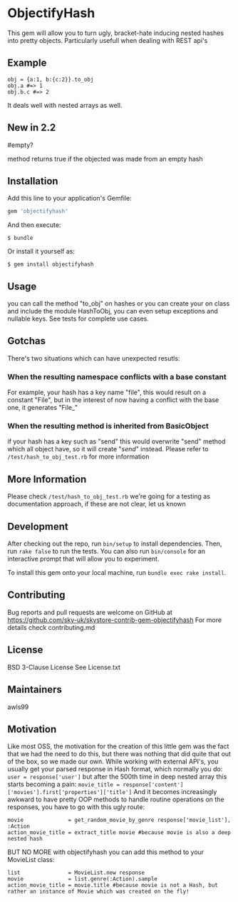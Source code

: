 # ObjectifyHash

This gem will allow you to turn ugly, bracket-hate inducing nested hashes into pretty objects.
Particularly usefull when dealing with REST api's

## Example
```
obj = {a:1, b:{c:2}}.to_obj
obj.a #=> 1
obj.b.c #=> 2
```
It deals well with nested arrays as well.

## New in 2.2

#empty? 

method returns true if the objected was made from an empty hash

## Installation

Add this line to your application's Gemfile:

```ruby
gem 'objectifyhash'
```

And then execute:

    $ bundle

Or install it yourself as:

    $ gem install objectifyhash

## Usage
you can call the method "to_obj" on hashes
or you can create your on class and include the module HashToObj, you can even setup exceptions and nullable keys.
See tests for complete use cases.

## Gotchas
There's two situations which can have unexpected resutls:
### When the resulting namespace conflicts with a base constant
For example, your hash has a key name "file", this would result on a constant "File", but in the interest of now having a
conflict with the base one, it generates "File_"
### When the resulting method is inherited from BasicObject
if your hash has a key such as "send" this would overwrite "send" method which all object have, so it will create "_send_" instead.
Please refer to `/test/hash_to_obj_test.rb` for more information


## More Information
Please check `/test/hash_to_obj_test.rb` we're going for a testing as documentation approach, if these are not clear, let us known

## Development

After checking out the repo, run `bin/setup` to install dependencies. Then, run `rake false` to run the tests. You can also run `bin/console` for an interactive prompt that will allow you to experiment.

To install this gem onto your local machine, run `bundle exec rake install`.

## Contributing

Bug reports and pull requests are welcome on GitHub at https://github.com/sky-uk/skystore-contrib-gem-objectifyhash
For more details check contributing.md

## License
BSD 3-Clause License
See License.txt


## Maintainers
awls99

## Motivation
Like most OSS, the motivation for the creation of this little gem was the fact that we had the need to do this, but there was nothing that did quite that out of the box, so we made our own.
While working with external API's, you usually get your parsed response in Hash format, which normally you do:
`user = response['user']`
but after the 500th time in deep nested array this starts becoming a pain:
 `movie_title = response['content']['movies'].first['properties']['title']`
And it becomes increasingly awkward to have pretty OOP methods to handle routine operations on the responses, you have to go with this ugly route:
```
movie              = get_random_movie_by_genre response['movie_list'], :Action
action_movie_title = extract_title movie #because movie is also a deep nested hash

```
BUT NO MORE with objectifyhash you can add this method to your MovieList class:
```
list               = MovieList.new response
movie              = list.genre(:Action).sample
action_movie_title = movie.title #because movie is not a Hash, but rather an instance of Movie which was created on the fly!
```

